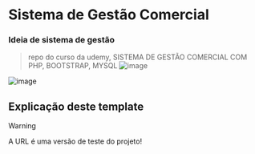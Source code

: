# Sistema de Gestão Comercial
### Ideia de sistema de gestão
> repo do curso da udemy, SISTEMA DE GESTÃO COMERCIAL COM PHP, BOOTSTRAP, MYSQL
![image](https://user-images.githubusercontent.com/5197047/137643294-9bd7202c-e1e2-4806-9013-70d222e4034c.png)

![image](https://user-images.githubusercontent.com/5197047/137643282-ff1bb032-92cc-4525-974e-fca1b1dff87f.png)

## Explicação deste template

> [!WARNING]
> A URL é uma versão de teste do projeto!
